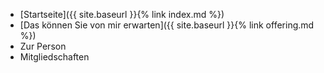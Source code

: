* [Startseite]({{ site.baseurl }}{% link index.md %})
* [Das können Sie von mir erwarten]({{ site.baseurl }}{% link offering.md %})
* Zur Person
* Mitgliedschaften
